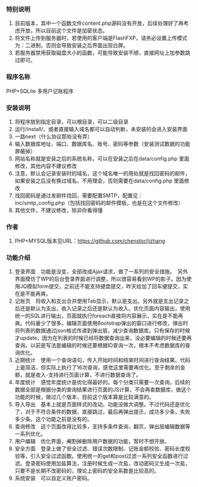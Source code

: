 ### 特别说明
1. 目前版本，其中一个函数文件content.php源码没有开放，后续处理好了再考虑开放，所以目前这个文件是加密状态。
2. 将文件上传到服务器时，若使用的客户端是FlashFXP，请务必设置上传模式为：二进制，否则会导致安装之后界面出现白屏。
3. 若服务器禁用获取磁盘大小的函数，可能导致安装不顺，直接网址上加参数跳过即可。

### 程序名称
PHP+SQLite 多用户记账程序

### 安装说明
1. 将程序放到指定目录，可以根目录，可以二级目录
2. 运行/install/，或者直接输入域名都可以自动判断，未安装的会进入安装界面
3. 一路next（什么协议那些没有弄）
4. 输入数据库地址、端口、数据库名、账号、密码等参数（安装测试数据的功能屏蔽掉）
5. 网站名称就是安装之后的系统名称，可以在安装之后在data/config.php 里面修改，其他内容不建议修改
6. 注意，默认会记录安装时的域名，这个域名唯一的用处就是找回密码的邮件，如果安装之后没有换过域名，不用理会，否则需要在data/config.php 里面修改
7. 找回密码是通过发邮件找回，需要配置SMTP，配置见：inc/smtp_config.php（包括找回密码的邮件模板，也是在这个文件修改）
8. 其他文件，不建议修改，除非你看得懂

### 作者
1. PHP+MYSQL版本见URL：https://github.com/chenstor/jizhang

### 功能介绍
1. 登录界面　功能是没变，全部改成Ajax请求，做了一系列的安全措施。　另外界面模仿了WP的后台登录界面进行调整，所以很容易看到WP的影子。因为使用JQ模拟form提交，之前还不能支持键盘提交，昨天给加了回车键提交，实在是不能再爽。
2. 记账页　将收入和支出合并使用Tab显示，默认是支出。另外就是支出记录之后还是默认为支出，收入记录之后还是默认为收入。优化页面内容输出，使用统一的SQL进行输出，页面就执行foreach直接将内容展示，实在是不能再爽。代码量少了很多。编辑页面使用Bootstrap弹出的窗口进行修改，弹出时将列表的数据通过json格式传递到弹出层，减少查询数据库。只有保存的时候才update，因为在列表的时候已经将数据查询出来，没必要编辑的时候还要再查询。以前是写法是编辑的时候还要根据ID查询一次，根本不考虑数据库的查询优化。
3. 近期统计　使用一个查询语句，传入开始时间和结束时间进行查询结果。代码上是简洁，但实际上执行了16次查询，感觉这里需要再优化。至于剩余的金额，就是收入-支持进行页面计算，不进行数据查询了。
4. 年度统计　感觉年度统计是优化得最好的。每个分类只需要一次查询，后续的数据全部是根据分类的查询结果进行页面的JS计算，不会再查数据库，做这个功能的时候，做过几个版本，目前这个版本算是比较满意的。
5. 导入导出　基本上就是页面样式的改动，功能没做大调整。不过代码还是优化了，对于不符合条件的数据，直接跳过，最后再弹出提示，成功多少条，失败多少条。这个功能之前是没有的。
6. 查询修改　这个页面改得比较多，支持多条件查询，翻页，弹出层编辑数据等一系列优化。
7. 用户编辑　优化界面，阉割掉删除用户数据的功能，暂时不想开放。
8. 安全方面　登录上做了安全过滤、错误次数限制、记账金额校验、密码长度校验等，引入安全过滤函数。使用统一的get和post过滤一系列安全函数进行过滤。登录密码使用加盐算法，注册时候生成一次盐，改动密码又生成一次盐，只要不是长期不改密码的，理论上密码的安全系数是比较高的。
9. 系统安装　可以自定义账户密码。
